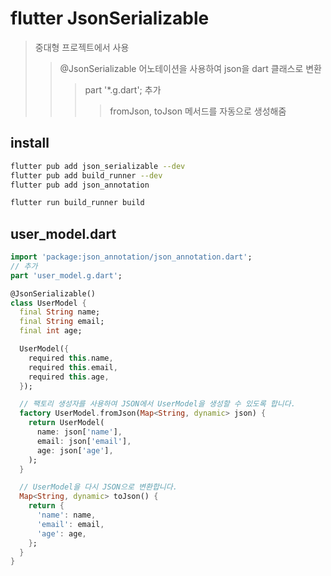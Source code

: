 # flutter JsonSerializable

> 중대형 프로젝트에서 사용
>
> > @JsonSerializable 어노테이션을 사용하여 json을 dart 클래스로 변환
> >
> > > part '\*.g.dart'; 추가
> > >
> > > > fromJson, toJson 메서드를 자동으로 생성해줌

## install

```sh
flutter pub add json_serializable --dev
flutter pub add build_runner --dev
flutter pub add json_annotation

flutter run build_runner build
```

## user_model.dart

```dart
import 'package:json_annotation/json_annotation.dart';
// 추가
part 'user_model.g.dart';

@JsonSerializable()
class UserModel {
  final String name;
  final String email;
  final int age;

  UserModel({
    required this.name,
    required this.email,
    required this.age,
  });

  // 팩토리 생성자를 사용하여 JSON에서 UserModel을 생성할 수 있도록 합니다.
  factory UserModel.fromJson(Map<String, dynamic> json) {
    return UserModel(
      name: json['name'],
      email: json['email'],
      age: json['age'],
    );
  }

  // UserModel을 다시 JSON으로 변환합니다.
  Map<String, dynamic> toJson() {
    return {
      'name': name,
      'email': email,
      'age': age,
    };
  }
}
```
